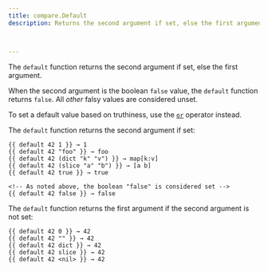 ```yaml
---
title: compare.Default
description: Returns the second argument if set, else the first argument.



---
```


The `default` function returns the second argument if set, else the first argument.


When the second argument is the boolean `false` value, the `default` function returns `false`. All _other_ falsy values are considered unset.



To set a default value based on truthiness, use the [`or`] operator instead.

[`or`]: /functions/go-template/or/


The `default` function returns the second argument if set:

```go-html-template
{{ default 42 1 }} → 1
{{ default 42 "foo" }} → foo
{{ default 42 (dict "k" "v") }} → map[k:v]
{{ default 42 (slice "a" "b") }} → [a b]
{{ default 42 true }} → true

<!-- As noted above, the boolean "false" is considered set -->
{{ default 42 false }} → false
```

The `default` function returns the first argument if the second argument is not set:

```go-html-template
{{ default 42 0 }} → 42
{{ default 42 "" }} → 42
{{ default 42 dict }} → 42
{{ default 42 slice }} → 42
{{ default 42 <nil> }} → 42
```
